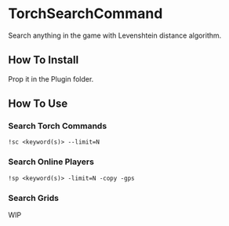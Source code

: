 TorchSearchCommand
===

Search anything in the game with Levenshtein distance algorithm.

How To Install
---

Prop it in the Plugin folder.

How To Use
---

### Search Torch Commands

```
!sc <keyword(s)> --limit=N
```

### Search Online Players

```
!sp <keyword(s)> -limit=N -copy -gps
```

### Search Grids

WIP

